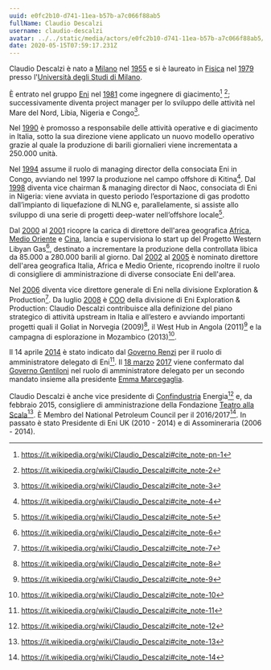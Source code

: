 ```yaml
---
uuid: e0fc2b10-d741-11ea-b57b-a7c066f88ab5
fullName: Claudio Descalzi
username: claudio-descalzi
avatar: ../../static/media/actors/e0fc2b10-d741-11ea-b57b-a7c066f88ab5/220px-claudio_descalzi.jpg
date: 2020-05-15T07:59:17.231Z
---
```

Claudio Descalzi è nato a [Milano](https://it.wikipedia.org/wiki/Milano "Milano") nel [1955](https://it.wikipedia.org/wiki/1955 "1955") e si è laureato in [Fisica](https://it.wikipedia.org/wiki/Fisica "Fisica") nel [1979](https://it.wikipedia.org/wiki/1979 "1979") presso l'[Università degli Studi di Milano](https://it.wikipedia.org/wiki/Universit%C3%A0_degli_Studi_di_Milano "Università degli Studi di Milano").

È entrato nel gruppo [Eni](https://it.wikipedia.org/wiki/Eni "Eni") nel [1981](https://it.wikipedia.org/wiki/1981 "1981") come ingegnere di giacimento[^1] [^2]; successivamente diventa project manager per lo sviluppo delle attività nel Mare del Nord, Libia, Nigeria e Congo[^3].

Nel [1990](https://it.wikipedia.org/wiki/1990 "1990") è promosso a responsabile delle attività operative e di giacimento in Italia, sotto la sua direzione viene applicato un nuovo modello operativo grazie al quale la produzione di barili giornalieri viene incrementata a 250.000 unità.

Nel [1994](https://it.wikipedia.org/wiki/1994 "1994") assume il ruolo di managing director della consociata Eni in Congo, avviando nel 1997 la produzione nel campo offshore di Kitina[^4]. Dal [1998](https://it.wikipedia.org/wiki/1998 "1998") diventa vice chairman & managing director di Naoc, consociata di Eni in Nigeria: viene avviata in questo periodo l’esportazione di gas prodotto dall’impianto di liquefazione di NLNG e, parallelamente, si assiste allo sviluppo di una serie di progetti deep-water nell’offshore locale[^5].

Dal [2000](https://it.wikipedia.org/wiki/2000 "2000") al [2001](https://it.wikipedia.org/wiki/2001 "2001") ricopre la carica di direttore dell'area geografica [Africa](https://it.wikipedia.org/wiki/Africa "Africa"), [Medio Oriente](https://it.wikipedia.org/wiki/Medio_Oriente "Medio Oriente") e [Cina](https://it.wikipedia.org/wiki/Cina "Cina"), lancia e supervisiona lo start up del Progetto Western Libyan Gas[^6], destinato a incrementare la produzione della controllata libica da 85.000 a 280.000 barili al giorno. Dal [2002](https://it.wikipedia.org/wiki/2002 "2002") al [2005](https://it.wikipedia.org/wiki/2005 "2005") è nominato direttore dell'area geografica Italia, Africa e Medio Oriente, ricoprendo inoltre il ruolo di consigliere di amministrazione di diverse consociate Eni dell'area.

Nel [2006](https://it.wikipedia.org/wiki/2006 "2006") diventa vice direttore generale di Eni nella divisione Exploration & Production[^7]. Da luglio [2008](https://it.wikipedia.org/wiki/2008 "2008") è [COO](https://it.wikipedia.org/wiki/Direttore_operativo "Direttore operativo") della divisione di Eni Exploration & Production: Claudio Descalzi contribuisce alla definizione del piano strategico di attività upstream in Italia e all’estero e avviando importanti progetti quali il Goliat in Norvegia (2009)[^8], il West Hub in Angola (2011)[^9] e la campagna di esplorazione in Mozambico (2013)[^10].

Il 14 aprile [2014](https://it.wikipedia.org/wiki/2014 "2014") è stato indicato dal [Governo Renzi](https://it.wikipedia.org/wiki/Governo_Renzi "Governo Renzi") per il ruolo di amministratore delegato di Eni[^11]. Il [18 marzo](https://it.wikipedia.org/wiki/18_marzo "18 marzo") [2017](https://it.wikipedia.org/wiki/2017 "2017") viene confermato dal [Governo Gentiloni](https://it.wikipedia.org/wiki/Governo_Gentiloni "Governo Gentiloni") nel ruolo di amministratore delegato per un secondo mandato insieme alla presidente [Emma Marcegaglia](https://it.wikipedia.org/wiki/Emma_Marcegaglia "Emma Marcegaglia").

Claudio Descalzi è anche vice presidente di [Confindustria](https://it.wikipedia.org/wiki/Confederazione_generale_dell%27industria_italiana "Confederazione generale dell'industria italiana") Energia[^12] e, da febbraio 2015, consigliere di amministrazione della Fondazione [Teatro alla Scala](https://it.wikipedia.org/wiki/Teatro_alla_Scala "Teatro alla Scala")[^13]. È Membro del National Petroleum Council per il 2016/2017[^14]. In passato è stato Presidente di Eni UK (2010 - 2014) e di Assomineraria (2006 - 2014).

[^1]: https://it.wikipedia.org/wiki/Claudio_Descalzi#cite_note-pn-1
[^2]: https://it.wikipedia.org/wiki/Claudio_Descalzi#cite_note-2
[^3]: https://it.wikipedia.org/wiki/Claudio_Descalzi#cite_note-3
[^4]: https://it.wikipedia.org/wiki/Claudio_Descalzi#cite_note-4
[^5]: https://it.wikipedia.org/wiki/Claudio_Descalzi#cite_note-5
[^6]: https://it.wikipedia.org/wiki/Claudio_Descalzi#cite_note-6
[^7]: https://it.wikipedia.org/wiki/Claudio_Descalzi#cite_note-7
[^8]: https://it.wikipedia.org/wiki/Claudio_Descalzi#cite_note-8
[^9]: https://it.wikipedia.org/wiki/Claudio_Descalzi#cite_note-9
[^10]: https://it.wikipedia.org/wiki/Claudio_Descalzi#cite_note-10
[^11]: https://it.wikipedia.org/wiki/Claudio_Descalzi#cite_note-11
[^12]: https://it.wikipedia.org/wiki/Claudio_Descalzi#cite_note-12
[^13]: https://it.wikipedia.org/wiki/Claudio_Descalzi#cite_note-13
[^14]: https://it.wikipedia.org/wiki/Claudio_Descalzi#cite_note-14